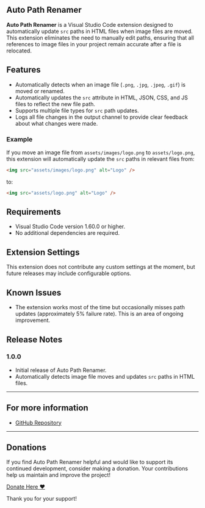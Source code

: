 ## Auto Path Renamer

**Auto Path Renamer** is a Visual Studio Code extension designed to automatically update `src` paths in HTML files when image files are moved. This extension eliminates the need to manually edit paths, ensuring that all references to image files in your project remain accurate after a file is relocated.

## Features

- Automatically detects when an image file (`.png`, `.jpg`, `.jpeg`, `.gif`) is moved or renamed.
- Automatically updates the `src` attribute in HTML, JSON, CSS, and JS files to reflect the new file path.
- Supports multiple file types for `src` path updates.
- Logs all file changes in the output channel to provide clear feedback about what changes were made.

### Example

If you move an image file from `assets/images/logo.png` to `assets/logo.png`, this extension will automatically update the `src` paths in relevant files from:

```html
<img src="assets/images/logo.png" alt="Logo" />
```

to:

```html
<img src="assets/logo.png" alt="Logo" />
```

## Requirements

- Visual Studio Code version 1.60.0 or higher.
- No additional dependencies are required.

## Extension Settings

This extension does not contribute any custom settings at the moment, but future releases may include configurable options.

## Known Issues

- The extension works most of the time but occasionally misses path updates (approximately 5% failure rate). This is an area of ongoing improvement.

## Release Notes

### 1.0.0

- Initial release of Auto Path Renamer.
- Automatically detects image file moves and updates `src` paths in HTML files.

---

## For more information

- [GitHub Repository](https://github.com/DeepakCSGO23/Auto-Image-Path-Updater-VSCode-Extension)

---

## Donations

If you find Auto Path Renamer helpful and would like to support its continued development, consider making a donation. Your contributions help us maintain and improve the project!

[Donate Here ❤️](https://buymeacoffee.com/deepakkn)

Thank you for your support!
